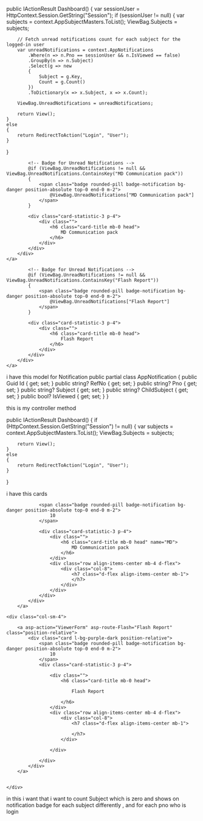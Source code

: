public IActionResult Dashboard()
{
    var sessionUser = HttpContext.Session.GetString("Session");
    if (sessionUser != null)
    {
        var subjects = context.AppSubjectMasters.ToList();
        ViewBag.Subjects = subjects;

        // Fetch unread notifications count for each subject for the logged-in user
        var unreadNotifications = context.AppNotifications
            .Where(n => n.Pno == sessionUser && n.IsViewed == false)
            .GroupBy(n => n.Subject)
            .Select(g => new
            {
                Subject = g.Key,
                Count = g.Count()
            })
            .ToDictionary(x => x.Subject, x => x.Count);

        ViewBag.UnreadNotifications = unreadNotifications;

        return View();
    }
    else
    {
        return RedirectToAction("Login", "User");
    }
}



<div class="col-sm-4">
    <a asp-action="ViewerForm" asp-route-MD="MD Communication pack" class="position-relative">
        <div class="card l-bg-cyan-dark position-relative">
            
            <!-- Badge for Unread Notifications -->
            @if (ViewBag.UnreadNotifications != null && ViewBag.UnreadNotifications.ContainsKey("MD Communication pack"))
            {
                <span class="badge rounded-pill badge-notification bg-danger position-absolute top-0 end-0 m-2">
                    @ViewBag.UnreadNotifications["MD Communication pack"]
                </span>
            }

            <div class="card-statistic-3 p-4">
                <div class="">
                    <h6 class="card-title mb-0 head">
                        MD Communication pack
                    </h6>
                </div>
            </div>
        </div>
    </a>
</div>

<div class="col-sm-4">
    <a asp-action="ViewerForm" asp-route-Flash="Flash Report" class="position-relative">
        <div class="card l-bg-purple-dark position-relative">
            
            <!-- Badge for Unread Notifications -->
            @if (ViewBag.UnreadNotifications != null && ViewBag.UnreadNotifications.ContainsKey("Flash Report"))
            {
                <span class="badge rounded-pill badge-notification bg-danger position-absolute top-0 end-0 m-2">
                    @ViewBag.UnreadNotifications["Flash Report"]
                </span>
            }

            <div class="card-statistic-3 p-4">
                <div class="">
                    <h6 class="card-title mb-0 head">
                        Flash Report
                    </h6>
                </div>
            </div>
        </div>
    </a>
</div>




i have this model for Notification
public partial class AppNotification
{
    public Guid Id { get; set; }
    public string? RefNo { get; set; }
    public string? Pno { get; set; }
    public string? Subject { get; set; }
    public string? ChildSubject { get; set; }
    public bool? IsViewed { get; set; }
}

this is my controller method

public IActionResult Dashboard()
{
	if (HttpContext.Session.GetString("Session") != null)
	{
		var subjects = context.AppSubjectMasters.ToList();
		ViewBag.Subjects = subjects;




		return View();
	}
	else
	{
		return RedirectToAction("Login", "User");
	}
}

i have this cards 
<div class="col-sm-4">
        <a asp-action="ViewerForm" asp-route-MD="MD Communication pack" class="position-relative">
            <div class="card l-bg-cyan-dark position-relative">
              
                <span class="badge rounded-pill badge-notification bg-danger position-absolute top-0 end-0 m-2">
                    10
                </span>

                <div class="card-statistic-3 p-4">
                    <div class="">
                        <h6 class="card-title mb-0 head" name="MD">
                            MD Communication pack
                        </h6>
                    </div>
                    <div class="row align-items-center mb-4 d-flex">
                        <div class="col-8">
                            <h7 class="d-flex align-items-center mb-1">
                            </h7>
                        </div>
                    </div>
                </div>
            </div>
        </a>
   
</div>

    <div class="col-sm-4">

        <a asp-action="ViewerForm" asp-route-Flash="Flash Report" class="position-relative">
            <div class="card l-bg-purple-dark position-relative">
                <span class="badge rounded-pill badge-notification bg-danger position-absolute top-0 end-0 m-2">
                    10
                </span>
                <div class="card-statistic-3 p-4">

                    <div class="">
                        <h6 class="card-title mb-0 head">

                            Flash Report

                        </h6>
                    </div>
                    <div class="row align-items-center mb-4 d-flex">
                        <div class="col-8">
                            <h7 class="d-flex align-items-center mb-1">

                            </h7>
                        </div>

                    </div>

                </div>
            </div>
        </a>


    </div>


in this i want that i want to count Subject which is zero and shows on notification badge for each subject differently , and for each pno who is login 
